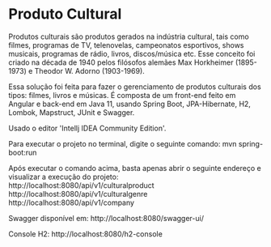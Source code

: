 # Produto Cultural 
Produtos culturais são produtos gerados na indústria cultural, tais como filmes, programas de TV, telenovelas, campeonatos esportivos, shows musicais, programas de rádio, livros, discos/música etc. Esse conceito foi criado na década de 1940 pelos filósofos alemães Max Horkheimer (1895-1973) e Theodor W. Adorno (1903-1969).

Essa solução foi feita para fazer o gerenciamento de produtos culturais dos tipos: filmes, livros e músicas. É composta de um front-end feito em Angular e back-end em Java 11, usando Spring Boot, JPA-Hibernate, H2, Lombok, Mapstruct, JUnit e Swagger.

Usado o editor 'Intellj IDEA Community Edition'.

Para executar o projeto no terminal, digite o seguinte comando: mvn spring-boot:run

Após executar o comando acima, basta apenas abrir o seguinte endereço e visualizar a execução do projeto: http://localhost:8080/api/v1/culturalproduct http://localhost:8080/api/v1/culturalgenre http://localhost:8080/api/v1/company

Swagger disponível em: http://localhost:8080/swagger-ui/

Console H2: http://localhost:8080/h2-console
